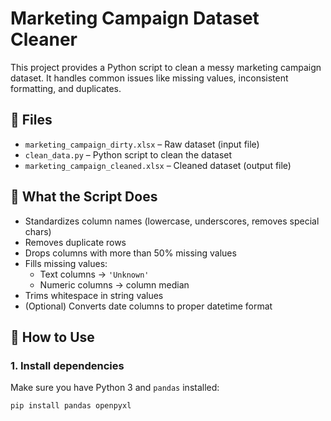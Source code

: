 # Marketing Campaign Dataset Cleaner

This project provides a Python script to clean a messy marketing campaign dataset. It handles common issues like missing values, inconsistent formatting, and duplicates.

## 📁 Files

- `marketing_campaign_dirty.xlsx` – Raw dataset (input file)
- `clean_data.py` – Python script to clean the dataset
- `marketing_campaign_cleaned.xlsx` – Cleaned dataset (output file)

## 🧹 What the Script Does

- Standardizes column names (lowercase, underscores, removes special chars)
- Removes duplicate rows
- Drops columns with more than 50% missing values
- Fills missing values:
  - Text columns → `'Unknown'`
  - Numeric columns → column median
- Trims whitespace in string values
- (Optional) Converts date columns to proper datetime format

## 🚀 How to Use

### 1. Install dependencies

Make sure you have Python 3 and `pandas` installed:

```bash
pip install pandas openpyxl
